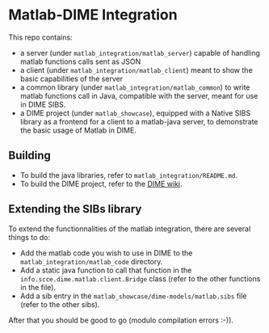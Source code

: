 # Matlab-DIME Integration

This repo contains:
- a server (under `matlab_integration/matlab_server`) capable of handling matlab
  functions calls sent as JSON
- a client (under `matlab_integration/matlab_client`) meant to show the
  basic capabilities of the server
- a common library (under `matlab_integration/matlab_common`) to write matlab
  functions call in Java, compatible with the server, meant for use in DIME
  SIBS.
- a DIME project (under `matlab_showcase`), equipped with a Native SIBS library
  as a frontend for a client to a matlab-java server, to demonstrate the basic
  usage of Matlab in DIME.

## Building

- To build the java libraries, refer to `matlab_integration/README.md`.
- To build the DIME project, refer to the [DIME wiki](https://scce.gitlab.io/dime/content/user-guide/development-with-docker.html).

## Extending the SIBs library

To extend the functionnalities of the matlab integration, there are several
things to do:
- Add the matlab code you wish to use in DIME to the
  `matlab_integration/matlab_code` directory.
- Add a static java function to call that function in the
  `info.scce.dime.matlab.client.Bridge` class (refer to the other functions in
  the file).
- Add a sib entry in the `matlab_showcase/dime-models/matlab.sibs` file (refer
  to the other sibs).

After that you should be good to go (modulo compilation errors :-)).
